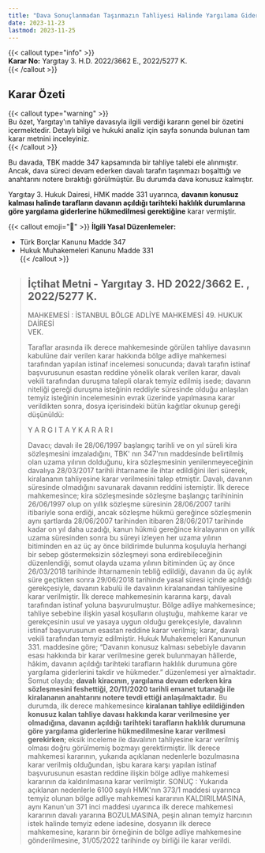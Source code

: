 ```yaml
---
title: "Dava Sonuçlanmadan Taşınmazın Tahliyesi Halinde Yargılama Giderleri"
date: 2023-11-23
lastmod: 2023-11-25
---
```


{{< callout type="info" >}}  
**Karar No:** Yargıtay 3. H.D. 2022/3662 E., 2022/5277 K.  
{{< /callout >}}

## Karar Özeti

{{< callout type="warning" >}}  
Bu özet, Yargıtay'ın tahliye davasıyla ilgili verdiği kararın genel bir özetini içermektedir. Detaylı bilgi ve hukuki analiz için sayfa sonunda bulunan tam karar metnini inceleyiniz.  
{{< /callout >}}

Bu davada, TBK madde 347 kapsamında bir tahliye talebi ele alınmıştır. Ancak, dava süreci devam ederken davalı tarafın taşınmazı boşalttığı ve anahtarını notere bıraktığı görülmüştür. Bu durumda dava konusuz kalmıştır.

Yargıtay 3. Hukuk Dairesi, HMK madde 331 uyarınca, **davanın konusuz kalması halinde tarafların davanın açıldığı tarihteki haklılık durumlarına göre yargılama giderlerine hükmedilmesi gerektiğine** karar vermiştir.

{{< callout emoji="📖" >}}
**İlgili Yasal Düzenlemeler:**

- Türk Borçlar Kanunu Madde 347
- Hukuk Muhakemeleri Kanunu Madde 331  
  {{< /callout >}}

> ## İçtihat Metni - Yargıtay 3. HD 2022/3662 E. , 2022/5277 K.
>
> MAHKEMESİ : İSTANBUL BÖLGE ADLİYE MAHKEMESİ 49. HUKUK DAİRESİ  
> VEK.
>
> Taraflar arasında ilk derece mahkemesinde görülen tahliye davasının kabulüne dair verilen karar hakkında bölge adliye mahkemesi tarafından yapılan istinaf incelemesi sonucunda; davalı tarafın istinaf başvurusunun esastan reddine yönelik olarak verilen karar, davalı vekili tarafından duruşma talepli olarak temyiz edilmiş isede; davanın niteliği gereği duruşma isteğinin reddiyle süresinde olduğu anlaşılan temyiz isteğinin incelemesinin evrak üzerinde yapılmasına karar verildikten sonra, dosya içerisindeki bütün kağıtlar okunup gereği düşünüldü:
>
> Y A R G I T A Y K A R A R I
>
> Davacı; davalı ile 28/06/1997 başlangıç tarihli ve on yıl süreli kira sözleşmesini imzaladığını, TBK' nın 347'nın maddesinde belirtilmiş olan uzama yılının dolduğunu, kira sözleşmesinin yenilenmeyeceğinin davalıya 28/03/2017 tarihli ihtarname ile ihtar edildiğini ileri sürerek, kiralananın tahliyesine karar verilmesini talep etmiştir.
> Davalı, davanın süresinde olmadığını savunarak davanın reddini istemiştir.
> İlk derece mahkemesince; kira sözleşmesinde sözleşme başlangıç tarihininin 26/06/1997 olup on yıllık sözleşme süresinin 28/06/2007 tarihi itibariyle sona erdiği, ancak sözleşme hükmü gereğince sözleşmenin aynı şartlarda 28/06/2007 tarihinden itibaren 28/06/2017 tarihinde kadar on yıl daha uzadığı, kanun hükmü gereğince kiralayanın on yıllık uzama süresinden sonra bu süreyi izleyen her uzama yılının bitiminden en az üç ay önce bildirimde bulunma koşuluyla herhangi bir sebep göstermeksizin sözleşmeyi sona erdirebileceğinin düzenlendiği, somut olayda uzama yılının bitiminden üç ay önce 26/03/2018 tarihinde ihtarnamenin tebliğ edildiği, davanın da üç aylık süre geçtikten sonra 29/06/2018 tarihinde yasal süresi içinde açıldığı gerekçesiyle, davanın kabulü ile davalının kiralanandan tahliyesine karar verilmiştir.
> İlk derece mahkemesinin kararına karşı, davalı tarafından istinaf yoluna başvurulmuştur.
> Bölge adliye mahkemesince; tahliye sebebine ilişkin yasal koşulların oluştuğu, mahkeme karar ve gerekçesinin usul ve yasaya uygun olduğu gerekçesiyle, davalının istinaf başvurusunun esastan reddine karar verilmiş; karar, davalı vekili tarafından temyiz edilmiştir.
> Hukuk Muhakemeleri Kanununun 331. maddesine göre; “Davanın konusuz kalması sebebiyle davanın esası hakkında bir karar verilmesine gerek bulunmayan hâllerde, hâkim, davanın açıldığı tarihteki tarafların haklılık durumuna göre yargılama giderlerini takdir ve hükmeder.” düzenlemesi yer almaktadır.
> Somut olayda; **davalı kiracının, yargılama devam ederken kira sözleşmesini feshettiği, 20/11/2020 tarihli emanet tutanağı ile kiralananın anahtarını notere tevdi ettiği anlaşılmaktadır.**
> Bu durumda, ilk derece mahkemesince **kiralanan tahliye edildiğinden konusuz kalan tahliye davası hakkında karar verilmesine yer olmadığına, davanın açıldığı tarihteki tarafların haklılık durumuna göre yargılama giderlerine hükmedilmesine karar verilmesi gerekirken**; eksik inceleme ile davalının tahliyesine karar verilmiş olması doğru görülmemiş bozmayı gerektirmiştir.
> İlk derece mahkemesi kararının, yukarıda açıklanan nedenlerle bozulmasına karar verilmiş olduğundan, işbu karara karşı yapılan istinaf başvurusunun esastan reddine ilişkin bölge adliye mahkemesi kararının da kaldırılmasına karar verilmiştir.
> SONUÇ : Yukarıda açıklanan nedenlerle 6100 sayılı HMK'nın 373/1 maddesi uyarınca temyiz olunan bölge adliye mahkemesi kararının KALDIRILMASINA, aynı Kanun'un 371 inci maddesi uyarınca ilk derece mahkemesi kararının davalı yararına BOZULMASINA, peşin alınan temyiz harcının istek halinde temyiz edene iadesine, dosyanın ilk derece mahkemesine, kararın bir örneğinin de bölge adliye mahkemesine gönderilmesine, 31/05/2022 tarihinde oy birliği ile karar verildi.
